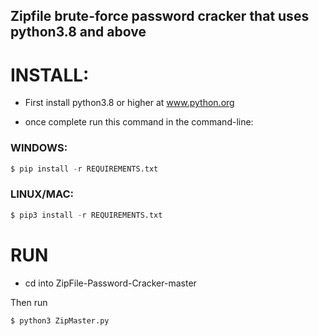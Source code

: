 ## Zipfile brute-force password cracker that uses python3.8 and above

# INSTALL:

- First install python3.8 or higher at www.python.org

- once complete run this command in the command-line:

### WINDOWS:
```python
$ pip install -r REQUIREMENTS.txt
```
### LINUX/MAC:
```python
$ pip3 install -r REQUIREMENTS.txt
```
# RUN
- cd into ZipFile-Password-Cracker-master

Then run
```python
$ python3 ZipMaster.py
```
